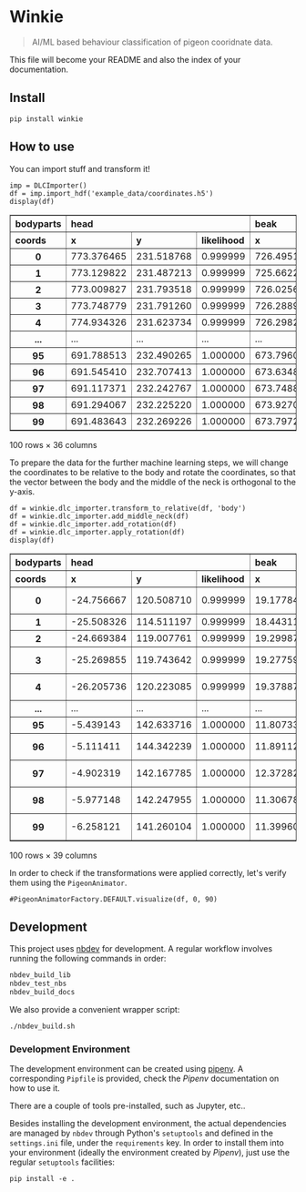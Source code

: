 # Winkie
> AI/ML based behaviour classification of pigeon cooridnate data.


This file will become your README and also the index of your documentation.

## Install

`pip install winkie`

## How to use

You can import stuff and transform it!

```
imp = DLCImporter()
df = imp.import_hdf('example_data/coordinates.h5')
display(df)
```


<div>
<style scoped>
    .dataframe tbody tr th:only-of-type {
        vertical-align: middle;
    }

    .dataframe tbody tr th {
        vertical-align: top;
    }

    .dataframe thead tr th {
        text-align: left;
    }
</style>
<table border="1" class="dataframe">
  <thead>
    <tr>
      <th>bodyparts</th>
      <th colspan="3" halign="left">head</th>
      <th colspan="3" halign="left">beak</th>
      <th colspan="3" halign="left">left_neck</th>
      <th>right_neck</th>
      <th>...</th>
      <th>right_middle_wing</th>
      <th colspan="3" halign="left">right_down_wing</th>
      <th colspan="3" halign="left">body</th>
      <th colspan="3" halign="left">tail</th>
    </tr>
    <tr>
      <th>coords</th>
      <th>x</th>
      <th>y</th>
      <th>likelihood</th>
      <th>x</th>
      <th>y</th>
      <th>likelihood</th>
      <th>x</th>
      <th>y</th>
      <th>likelihood</th>
      <th>x</th>
      <th>...</th>
      <th>likelihood</th>
      <th>x</th>
      <th>y</th>
      <th>likelihood</th>
      <th>x</th>
      <th>y</th>
      <th>likelihood</th>
      <th>x</th>
      <th>y</th>
      <th>likelihood</th>
    </tr>
  </thead>
  <tbody>
    <tr>
      <th>0</th>
      <td>773.376465</td>
      <td>231.518768</td>
      <td>0.999999</td>
      <td>726.495178</td>
      <td>235.638046</td>
      <td>0.999981</td>
      <td>726.502014</td>
      <td>277.634125</td>
      <td>0.999998</td>
      <td>803.271179</td>
      <td>...</td>
      <td>0.999998</td>
      <td>866.702393</td>
      <td>446.583923</td>
      <td>0.999997</td>
      <td>804.008545</td>
      <td>350.669586</td>
      <td>0.999992</td>
      <td>874.878601</td>
      <td>485.749908</td>
      <td>0.999999</td>
    </tr>
    <tr>
      <th>1</th>
      <td>773.129822</td>
      <td>231.487213</td>
      <td>0.999999</td>
      <td>725.662231</td>
      <td>235.242844</td>
      <td>0.999951</td>
      <td>725.964478</td>
      <td>278.003082</td>
      <td>0.999999</td>
      <td>803.197144</td>
      <td>...</td>
      <td>0.999997</td>
      <td>866.877441</td>
      <td>446.645325</td>
      <td>0.999989</td>
      <td>802.684265</td>
      <td>345.021454</td>
      <td>0.999873</td>
      <td>875.375854</td>
      <td>487.185547</td>
      <td>0.999997</td>
    </tr>
    <tr>
      <th>2</th>
      <td>773.009827</td>
      <td>231.793518</td>
      <td>0.999999</td>
      <td>726.025696</td>
      <td>235.272522</td>
      <td>0.999978</td>
      <td>725.764893</td>
      <td>278.884918</td>
      <td>0.999998</td>
      <td>802.567810</td>
      <td>...</td>
      <td>0.999997</td>
      <td>867.120056</td>
      <td>447.921356</td>
      <td>0.999995</td>
      <td>801.531067</td>
      <td>349.937347</td>
      <td>0.999946</td>
      <td>876.269714</td>
      <td>485.816010</td>
      <td>0.999999</td>
    </tr>
    <tr>
      <th>3</th>
      <td>773.748779</td>
      <td>231.791260</td>
      <td>0.999999</td>
      <td>726.288940</td>
      <td>235.864319</td>
      <td>0.999985</td>
      <td>725.889465</td>
      <td>279.045715</td>
      <td>0.999998</td>
      <td>803.356934</td>
      <td>...</td>
      <td>0.999992</td>
      <td>866.839966</td>
      <td>448.009460</td>
      <td>0.999994</td>
      <td>802.792908</td>
      <td>350.675842</td>
      <td>0.999970</td>
      <td>875.973022</td>
      <td>485.560150</td>
      <td>0.999998</td>
    </tr>
    <tr>
      <th>4</th>
      <td>774.934326</td>
      <td>231.623734</td>
      <td>0.999999</td>
      <td>726.298279</td>
      <td>235.749908</td>
      <td>0.999990</td>
      <td>726.302551</td>
      <td>278.388367</td>
      <td>0.999999</td>
      <td>802.530273</td>
      <td>...</td>
      <td>0.999995</td>
      <td>866.429382</td>
      <td>446.349670</td>
      <td>0.999998</td>
      <td>803.659973</td>
      <td>351.269745</td>
      <td>0.999938</td>
      <td>876.481873</td>
      <td>485.140839</td>
      <td>0.999998</td>
    </tr>
    <tr>
      <th>...</th>
      <td>...</td>
      <td>...</td>
      <td>...</td>
      <td>...</td>
      <td>...</td>
      <td>...</td>
      <td>...</td>
      <td>...</td>
      <td>...</td>
      <td>...</td>
      <td>...</td>
      <td>...</td>
      <td>...</td>
      <td>...</td>
      <td>...</td>
      <td>...</td>
      <td>...</td>
      <td>...</td>
      <td>...</td>
      <td>...</td>
      <td>...</td>
    </tr>
    <tr>
      <th>95</th>
      <td>691.788513</td>
      <td>232.490265</td>
      <td>1.000000</td>
      <td>673.796082</td>
      <td>238.801743</td>
      <td>0.018886</td>
      <td>697.399841</td>
      <td>282.134796</td>
      <td>0.999998</td>
      <td>737.725342</td>
      <td>...</td>
      <td>0.999993</td>
      <td>866.965027</td>
      <td>433.505768</td>
      <td>0.999980</td>
      <td>788.017456</td>
      <td>337.912994</td>
      <td>0.999999</td>
      <td>882.997253</td>
      <td>483.786896</td>
      <td>1.000000</td>
    </tr>
    <tr>
      <th>96</th>
      <td>691.545410</td>
      <td>232.707413</td>
      <td>1.000000</td>
      <td>673.634888</td>
      <td>238.658234</td>
      <td>0.016135</td>
      <td>697.256165</td>
      <td>283.058899</td>
      <td>0.999999</td>
      <td>736.505920</td>
      <td>...</td>
      <td>0.999995</td>
      <td>868.164307</td>
      <td>432.291901</td>
      <td>0.999943</td>
      <td>788.334045</td>
      <td>339.911743</td>
      <td>0.999999</td>
      <td>884.470215</td>
      <td>483.485382</td>
      <td>1.000000</td>
    </tr>
    <tr>
      <th>97</th>
      <td>691.117371</td>
      <td>232.242767</td>
      <td>1.000000</td>
      <td>673.748840</td>
      <td>239.055954</td>
      <td>0.007289</td>
      <td>696.269043</td>
      <td>282.351929</td>
      <td>0.999999</td>
      <td>735.976685</td>
      <td>...</td>
      <td>0.999984</td>
      <td>868.530457</td>
      <td>434.697205</td>
      <td>0.999916</td>
      <td>785.626465</td>
      <td>338.561829</td>
      <td>0.999997</td>
      <td>885.270691</td>
      <td>485.053131</td>
      <td>0.999999</td>
    </tr>
    <tr>
      <th>98</th>
      <td>691.294067</td>
      <td>232.225220</td>
      <td>1.000000</td>
      <td>673.927002</td>
      <td>239.141891</td>
      <td>0.004682</td>
      <td>695.629456</td>
      <td>282.407013</td>
      <td>1.000000</td>
      <td>735.639404</td>
      <td>...</td>
      <td>0.999977</td>
      <td>868.368958</td>
      <td>434.125732</td>
      <td>0.999876</td>
      <td>786.011963</td>
      <td>338.520691</td>
      <td>0.999997</td>
      <td>885.585388</td>
      <td>484.755859</td>
      <td>0.999999</td>
    </tr>
    <tr>
      <th>99</th>
      <td>691.483643</td>
      <td>232.269226</td>
      <td>1.000000</td>
      <td>673.797241</td>
      <td>239.390625</td>
      <td>0.010126</td>
      <td>695.367371</td>
      <td>281.720947</td>
      <td>0.999999</td>
      <td>735.199585</td>
      <td>...</td>
      <td>0.999970</td>
      <td>868.662292</td>
      <td>434.387238</td>
      <td>0.999786</td>
      <td>785.282776</td>
      <td>338.077087</td>
      <td>0.999992</td>
      <td>885.361023</td>
      <td>483.480896</td>
      <td>1.000000</td>
    </tr>
  </tbody>
</table>
<p>100 rows × 36 columns</p>
</div>


To prepare the data for the further machine learning steps, we will change the coordinates to be relative to the body and rotate the coordinates, so that the vector between the body and the middle of the neck is orthogonal to the y-axis.

```
df = winkie.dlc_importer.transform_to_relative(df, 'body')
df = winkie.dlc_importer.add_middle_neck(df)
df = winkie.dlc_importer.add_rotation(df)
df = winkie.dlc_importer.apply_rotation(df)
display(df)
```


<div>
<style scoped>
    .dataframe tbody tr th:only-of-type {
        vertical-align: middle;
    }

    .dataframe tbody tr th {
        vertical-align: top;
    }

    .dataframe thead tr th {
        text-align: left;
    }
</style>
<table border="1" class="dataframe">
  <thead>
    <tr>
      <th>bodyparts</th>
      <th colspan="3" halign="left">head</th>
      <th colspan="3" halign="left">beak</th>
      <th colspan="3" halign="left">left_neck</th>
      <th>right_neck</th>
      <th>...</th>
      <th>right_down_wing</th>
      <th colspan="3" halign="left">body</th>
      <th colspan="3" halign="left">tail</th>
      <th colspan="2" halign="left">middle_neck</th>
      <th>rotation_angle</th>
    </tr>
    <tr>
      <th>coords</th>
      <th>x</th>
      <th>y</th>
      <th>likelihood</th>
      <th>x</th>
      <th>y</th>
      <th>likelihood</th>
      <th>x</th>
      <th>y</th>
      <th>likelihood</th>
      <th>x</th>
      <th>...</th>
      <th>likelihood</th>
      <th>x</th>
      <th>y</th>
      <th>likelihood</th>
      <th>x</th>
      <th>y</th>
      <th>likelihood</th>
      <th>x</th>
      <th>y</th>
      <th></th>
    </tr>
  </thead>
  <tbody>
    <tr>
      <th>0</th>
      <td>-24.756667</td>
      <td>120.508710</td>
      <td>0.999999</td>
      <td>19.177848</td>
      <td>137.378264</td>
      <td>0.999981</td>
      <td>37.599212</td>
      <td>99.638046</td>
      <td>0.999998</td>
      <td>-37.599212</td>
      <td>...</td>
      <td>0.999997</td>
      <td>0.0</td>
      <td>0.0</td>
      <td>0.999992</td>
      <td>-4.411014</td>
      <td>-152.478855</td>
      <td>0.999999</td>
      <td>-1.421085e-14</td>
      <td>89.158479</td>
      <td>-116.026775</td>
    </tr>
    <tr>
      <th>1</th>
      <td>-25.508326</td>
      <td>114.511197</td>
      <td>0.999999</td>
      <td>18.443110</td>
      <td>132.829171</td>
      <td>0.999951</td>
      <td>37.685982</td>
      <td>94.642246</td>
      <td>0.999999</td>
      <td>-37.685982</td>
      <td>...</td>
      <td>0.999989</td>
      <td>0.0</td>
      <td>0.0</td>
      <td>0.999873</td>
      <td>0.187954</td>
      <td>-159.670477</td>
      <td>0.999997</td>
      <td>0.000000e+00</td>
      <td>83.503899</td>
      <td>-117.149092</td>
    </tr>
    <tr>
      <th>2</th>
      <td>-24.669384</td>
      <td>119.007761</td>
      <td>0.999999</td>
      <td>19.299872</td>
      <td>135.928651</td>
      <td>0.999978</td>
      <td>38.162277</td>
      <td>96.605391</td>
      <td>0.999998</td>
      <td>-38.162277</td>
      <td>...</td>
      <td>0.999995</td>
      <td>0.0</td>
      <td>0.0</td>
      <td>0.999946</td>
      <td>-9.546297</td>
      <td>-154.782895</td>
      <td>0.999999</td>
      <td>7.105427e-15</td>
      <td>87.485969</td>
      <td>-115.283267</td>
    </tr>
    <tr>
      <th>3</th>
      <td>-25.269855</td>
      <td>119.743642</td>
      <td>0.999999</td>
      <td>19.277590</td>
      <td>136.612289</td>
      <td>0.999985</td>
      <td>38.326491</td>
      <td>97.857522</td>
      <td>0.999998</td>
      <td>-38.326491</td>
      <td>...</td>
      <td>0.999994</td>
      <td>0.0</td>
      <td>0.0</td>
      <td>0.999970</td>
      <td>-7.593725</td>
      <td>-153.269178</td>
      <td>0.999998</td>
      <td>-3.552714e-14</td>
      <td>88.193103</td>
      <td>-115.645195</td>
    </tr>
    <tr>
      <th>4</th>
      <td>-26.205736</td>
      <td>120.223085</td>
      <td>0.999999</td>
      <td>19.378876</td>
      <td>137.673975</td>
      <td>0.999990</td>
      <td>37.930796</td>
      <td>99.283034</td>
      <td>0.999999</td>
      <td>-37.930796</td>
      <td>...</td>
      <td>0.999998</td>
      <td>0.0</td>
      <td>0.0</td>
      <td>0.999938</td>
      <td>-7.305264</td>
      <td>-152.220668</td>
      <td>0.999998</td>
      <td>-2.842171e-14</td>
      <td>90.176009</td>
      <td>-115.797288</td>
    </tr>
    <tr>
      <th>...</th>
      <td>...</td>
      <td>...</td>
      <td>...</td>
      <td>...</td>
      <td>...</td>
      <td>...</td>
      <td>...</td>
      <td>...</td>
      <td>...</td>
      <td>...</td>
      <td>...</td>
      <td>...</td>
      <td>...</td>
      <td>...</td>
      <td>...</td>
      <td>...</td>
      <td>...</td>
      <td>...</td>
      <td>...</td>
      <td>...</td>
      <td>...</td>
    </tr>
    <tr>
      <th>95</th>
      <td>-5.439143</td>
      <td>142.633716</td>
      <td>1.000000</td>
      <td>11.807338</td>
      <td>150.765213</td>
      <td>0.018886</td>
      <td>25.405257</td>
      <td>103.331178</td>
      <td>0.999998</td>
      <td>-25.405257</td>
      <td>...</td>
      <td>0.999980</td>
      <td>0.0</td>
      <td>0.0</td>
      <td>0.999999</td>
      <td>34.718510</td>
      <td>-170.572513</td>
      <td>1.000000</td>
      <td>1.421085e-14</td>
      <td>100.388462</td>
      <td>-134.573393</td>
    </tr>
    <tr>
      <th>96</th>
      <td>-5.111411</td>
      <td>144.342239</td>
      <td>1.000000</td>
      <td>11.891120</td>
      <td>152.534492</td>
      <td>0.016135</td>
      <td>25.831407</td>
      <td>104.212114</td>
      <td>0.999999</td>
      <td>-25.831407</td>
      <td>...</td>
      <td>0.999943</td>
      <td>0.0</td>
      <td>0.0</td>
      <td>0.999999</td>
      <td>30.892145</td>
      <td>-170.003613</td>
      <td>1.000000</td>
      <td>-7.105427e-15</td>
      <td>102.665676</td>
      <td>-134.105164</td>
    </tr>
    <tr>
      <th>97</th>
      <td>-4.902319</td>
      <td>142.167785</td>
      <td>1.000000</td>
      <td>12.372827</td>
      <td>149.214393</td>
      <td>0.007289</td>
      <td>25.929811</td>
      <td>102.332530</td>
      <td>0.999999</td>
      <td>-25.929811</td>
      <td>...</td>
      <td>0.999916</td>
      <td>0.0</td>
      <td>0.0</td>
      <td>0.999997</td>
      <td>28.892545</td>
      <td>-174.796723</td>
      <td>0.999999</td>
      <td>-1.421085e-14</td>
      <td>100.767981</td>
      <td>-133.609448</td>
    </tr>
    <tr>
      <th>98</th>
      <td>-5.977148</td>
      <td>142.247955</td>
      <td>1.000000</td>
      <td>11.306788</td>
      <td>149.369812</td>
      <td>0.004682</td>
      <td>25.838286</td>
      <td>103.199445</td>
      <td>1.000000</td>
      <td>-25.838286</td>
      <td>...</td>
      <td>0.999876</td>
      <td>0.0</td>
      <td>0.0</td>
      <td>0.999997</td>
      <td>30.290261</td>
      <td>-174.304594</td>
      <td>0.999999</td>
      <td>-2.131628e-14</td>
      <td>101.112080</td>
      <td>-134.109740</td>
    </tr>
    <tr>
      <th>99</th>
      <td>-6.258121</td>
      <td>141.260104</td>
      <td>1.000000</td>
      <td>11.399601</td>
      <td>148.452320</td>
      <td>0.010126</td>
      <td>25.362818</td>
      <td>103.041361</td>
      <td>0.999999</td>
      <td>-25.362818</td>
      <td>...</td>
      <td>0.999786</td>
      <td>0.0</td>
      <td>0.0</td>
      <td>0.999992</td>
      <td>29.300697</td>
      <td>-174.067206</td>
      <td>1.000000</td>
      <td>-3.552714e-14</td>
      <td>100.597551</td>
      <td>-134.093794</td>
    </tr>
  </tbody>
</table>
<p>100 rows × 39 columns</p>
</div>


In order to check if the transformations were applied correctly, let's verify them using the `PigeonAnimator`.

```
#PigeonAnimatorFactory.DEFAULT.visualize(df, 0, 90)
```

## Development


This project uses [nbdev](https://github.com/fastai/nbdev) for development.
A regular workflow involves running the following commands in order:

```bash
nbdev_build_lib
nbdev_test_nbs
nbdev_build_docs
```

We also provide a convenient wrapper script:
```
./nbdev_build.sh
```

### Development Environment

The development environment can be created using [pipenv](https://pypi.org/project/pipenv/).
A corresponding `Pipfile` is provided, check the *Pipenv* documentation on how to use it.

There are a couple of tools pre-installed, such as Jupyter, etc..

Besides installing the development environment, the actual dependencies are managed by `nbdev` through Python's `setuptools` and defined in the `settings.ini` file, under the `requirements` key. 
In order to install them into your environment (ideally the environment created by *Pipenv*), just use the regular `setuptools` facilities:
```
pip install -e .
```
